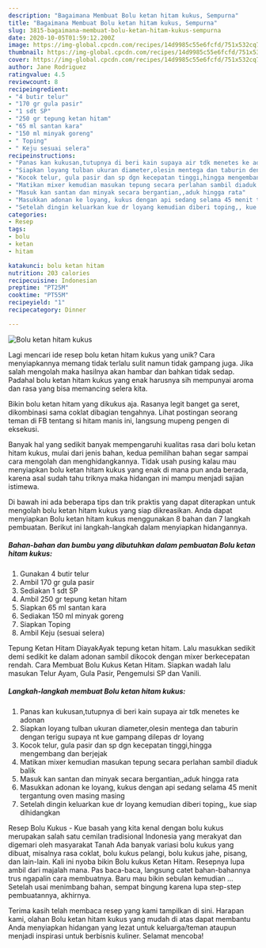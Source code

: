```yaml
---
description: "Bagaimana Membuat Bolu ketan hitam kukus, Sempurna"
title: "Bagaimana Membuat Bolu ketan hitam kukus, Sempurna"
slug: 3815-bagaimana-membuat-bolu-ketan-hitam-kukus-sempurna
date: 2020-10-05T01:59:12.200Z
image: https://img-global.cpcdn.com/recipes/14d9985c55e6fcfd/751x532cq70/bolu-ketan-hitam-kukus-foto-resep-utama.jpg
thumbnail: https://img-global.cpcdn.com/recipes/14d9985c55e6fcfd/751x532cq70/bolu-ketan-hitam-kukus-foto-resep-utama.jpg
cover: https://img-global.cpcdn.com/recipes/14d9985c55e6fcfd/751x532cq70/bolu-ketan-hitam-kukus-foto-resep-utama.jpg
author: Jane Rodriguez
ratingvalue: 4.5
reviewcount: 8
recipeingredient:
- "4 butir telur"
- "170 gr gula pasir"
- "1 sdt SP"
- "250 gr tepung ketan hitam"
- "65 ml santan kara"
- "150 ml minyak goreng"
- " Toping"
- " Keju sesuai selera"
recipeinstructions:
- "Panas kan kukusan,tutupnya di beri kain supaya air tdk menetes ke adonan"
- "Siapkan loyang tulban ukuran diameter,olesin mentega dan taburin dengan terigu supaya nt kue gampang dilepas dr loyang"
- "Kocok telur, gula pasir dan sp dgn kecepatan tinggi,hingga mengembang dan berjejak"
- "Matikan mixer kemudian masukan tepung secara perlahan sambil diaduk balik"
- "Masuk kan santan dan minyak secara bergantian,,aduk hingga rata"
- "Masukkan adonan ke loyang, kukus dengan api sedang selama 45 menit tergantung oven masing masing"
- "Setelah dingin keluarkan kue dr loyang kemudian diberi toping,, kue siap dihidangkan"
categories:
- Resep
tags:
- bolu
- ketan
- hitam

katakunci: bolu ketan hitam 
nutrition: 203 calories
recipecuisine: Indonesian
preptime: "PT25M"
cooktime: "PT55M"
recipeyield: "1"
recipecategory: Dinner

---
```



![Bolu ketan hitam kukus](https://img-global.cpcdn.com/recipes/14d9985c55e6fcfd/751x532cq70/bolu-ketan-hitam-kukus-foto-resep-utama.jpg)

Lagi mencari ide resep bolu ketan hitam kukus yang unik? Cara menyiapkannya memang tidak terlalu sulit namun tidak gampang juga. Jika salah mengolah maka hasilnya akan hambar dan bahkan tidak sedap. Padahal bolu ketan hitam kukus yang enak harusnya sih mempunyai aroma dan rasa yang bisa memancing selera kita.

Bikin bolu ketan hitam yang dikukus aja. Rasanya legit banget ga seret, dikombinasi sama coklat dibagian tengahnya. Lihat postingan seorang teman di FB tentang si hitam manis ini, langsung mupeng pengen di eksekusi.

Banyak hal yang sedikit banyak mempengaruhi kualitas rasa dari bolu ketan hitam kukus, mulai dari jenis bahan, kedua pemilihan bahan segar sampai cara mengolah dan menghidangkannya. Tidak usah pusing kalau mau menyiapkan bolu ketan hitam kukus yang enak di mana pun anda berada, karena asal sudah tahu triknya maka hidangan ini mampu menjadi sajian istimewa.


Di bawah ini ada beberapa tips dan trik praktis yang dapat diterapkan untuk mengolah bolu ketan hitam kukus yang siap dikreasikan. Anda dapat menyiapkan Bolu ketan hitam kukus menggunakan 8 bahan dan 7 langkah pembuatan. Berikut ini langkah-langkah dalam menyiapkan hidangannya.

<!--inarticleads1-->

##### Bahan-bahan dan bumbu yang dibutuhkan dalam pembuatan Bolu ketan hitam kukus:

1. Gunakan 4 butir telur
1. Ambil 170 gr gula pasir
1. Sediakan 1 sdt SP
1. Ambil 250 gr tepung ketan hitam
1. Siapkan 65 ml santan kara
1. Sediakan 150 ml minyak goreng
1. Siapkan  Toping
1. Ambil  Keju (sesuai selera)


Tepung Ketan Hitam DiayakAyak tepung ketan hitam. Lalu masukkan sedikit demi sedikit ke dalam adonan sambil dikocok dengan mixer berkecepatan rendah. Cara Membuat Bolu Kukus Ketan Hitam. Siapkan wadah lalu masukan Telur Ayam, Gula Pasir, Pengemulsi SP dan Vanili. 

<!--inarticleads2-->

##### Langkah-langkah membuat Bolu ketan hitam kukus:

1. Panas kan kukusan,tutupnya di beri kain supaya air tdk menetes ke adonan
1. Siapkan loyang tulban ukuran diameter,olesin mentega dan taburin dengan terigu supaya nt kue gampang dilepas dr loyang
1. Kocok telur, gula pasir dan sp dgn kecepatan tinggi,hingga mengembang dan berjejak
1. Matikan mixer kemudian masukan tepung secara perlahan sambil diaduk balik
1. Masuk kan santan dan minyak secara bergantian,,aduk hingga rata
1. Masukkan adonan ke loyang, kukus dengan api sedang selama 45 menit tergantung oven masing masing
1. Setelah dingin keluarkan kue dr loyang kemudian diberi toping,, kue siap dihidangkan


Resep Bolu Kukus - Kue basah yang kita kenal dengan bolu kukus merupakan salah satu cemilan tradisional Indonesia yang merakyat dan digemari oleh masyarakat Tanah Ada banyak variasi bolu kukus yang dibuat, misalnya rasa coklat, bolu kukus pelangi, bolu kukus jahe, pisang, dan lain-lain. Kali ini nyoba bikin Bolu kukus Ketan Hitam. Resepnya lupa ambil dari majalah mana. Pas baca-baca, langsung catet bahan-bahannya trus ngapalin cara membuatnya. Baru mau bikin sebulan kemudian … Setelah usai menimbang bahan, sempat bingung karena lupa step-step pembuatannya, akhirnya. 

Terima kasih telah membaca resep yang kami tampilkan di sini. Harapan kami, olahan Bolu ketan hitam kukus yang mudah di atas dapat membantu Anda menyiapkan hidangan yang lezat untuk keluarga/teman ataupun menjadi inspirasi untuk berbisnis kuliner. Selamat mencoba!
